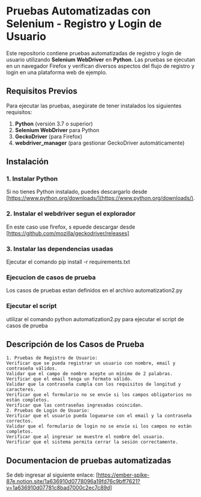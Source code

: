 # Pruebas Automatizadas con Selenium - Registro y Login de Usuario

Este repositorio contiene pruebas automatizadas de registro y login de usuario utilizando **Selenium WebDriver** en **Python**. Las pruebas se ejecutan en un navegador Firefox y verifican diversos aspectos del flujo de registro y login en una plataforma web de ejemplo.

## Requisitos Previos

Para ejecutar las pruebas, asegúrate de tener instalados los siguientes requisitos:

1. **Python** (versión 3.7 o superior)
2. **Selenium WebDriver** para Python
3. **GeckoDriver** (para Firefox)
4. **webdriver_manager** (para gestionar GeckoDriver automáticamente)

## Instalación

### 1. Instalar Python
Si no tienes Python instalado, puedes descargarlo desde [https://www.python.org/downloads/](https://www.python.org/downloads/).

### 2. Instalar el webdriver segun el explorador
En este caso use firefox, s epuede descargar desde [https://github.com/mozilla/geckodriver/releases]

### 3. Instalar las dependencias usadas
Ejecutar el comando pip install -r requirements.txt




### Ejecucion de casos de prueba

Los casos de pruebas estan definidos en el archivo automatization2.py

### Ejecutar el script

utilizar el comando python automatization2.py para ejecutar el script de casos de prueba

## Descripción de los Casos de Prueba
    1. Pruebas de Registro de Usuario:
    Verificar que se pueda registrar un usuario con nombre, email y contraseña válidos.
    Validar que el campo de nombre acepte un mínimo de 2 palabras.
    Verificar que el email tenga un formato válido.
    Validar que la contraseña cumpla con los requisitos de longitud y caracteres.
    Verificar que el formulario no se envíe si los campos obligatorios no están completos.
    Verificar que las contraseñas ingresadas coincidan.
    2. Pruebas de Login de Usuario:
    Verificar que el usuario pueda loguearse con el email y la contraseña correctos.
    Validar que el formulario de login no se envíe si los campos no están completos.
    Verificar que al ingresar se muestre el nombre del usuario.
    Verificar que el sistema permita cerrar la sesión correctamente.

## Documentacion de pruebas automatizadas

Se deb ingresar al siguiente enlace: [https://ember-spike-87e.notion.site/1a636910d0778096a19fd76c9bff7621?v=1a636910d07781c8bad7000c2ec7c89d]